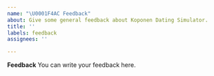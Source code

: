 ```yaml
---
name: "\U0001F4AC Feedback"
about: Give some general feedback about Koponen Dating Simulator.
title: ''
labels: feedback
assignees: ''

---
```


**Feedback**
You can write your feedback here.
